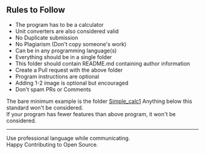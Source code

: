 ## Rules to Follow
 - The program has to be a calculator
 - Unit converters are also considered valid
 - No Duplicate submission
 - No Plagiarism (Don't copy someone's work)
 - Can be in any programming language(s)
 - Everything should be in a single folder
 - This folder should contain README.md containing author information
 - Create a Pull request with the above folder
 - Program instructions are optional
 - Adding 1-2 image is optional but encouraged
 - Don't spam PRs or Comments

The bare minimum example is the folder [Simple_calc1](Simple_calc1) Anything below this standard won't be considered.<br>
If your program has fewer features than above program, it won't be considered.<hr>

Use professional language while communicating.<br>
Happy Contributing to Open Source.
